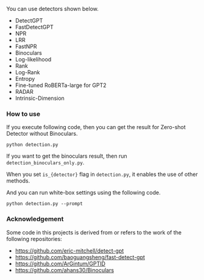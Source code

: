 
You can use detectors shown below.

- DetectGPT
- FastDetectGPT
- NPR
- LRR
- FastNPR
- Binoculars
- Log-likelihood
- Rank
- Log-Rank
- Entropy
- Fine-tuned RoBERTa-large for GPT2
- RADAR
- Intrinsic-Dimension

### How to use
If you execute following code, then you can get the result for Zero-shot Detector without Binoculars.

```
python detection.py
```

If you want to get the binoculars result, then run `detection_binoculars_only.py`.

When you set `is_{detector}` flag in `detection.py`, it enables the use of other methods.

And you can run white-box settings using the following code.

```
python detection.py --prompt
```


### Acknowledgement
Some code in this projects is derived from or refers to the work of the following repositories:
- https://github.com/eric-mitchell/detect-gpt
- https://github.com/baoguangsheng/fast-detect-gpt
- https://github.com/ArGintum/GPTID
- https://github.com/ahans30/Binoculars

